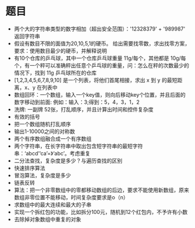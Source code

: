 # 题目

- 两个大的字符串类型的数字相加（超出安全范围）：'12328379' + '989987'  返回字符串
- 假设有数目不限的面值为20,10,5,1的硬币。 给出需要找零数，求出找零方案，要求：使用数目最少的硬币，并解释说明
- 有10个仓库的乒乓球，其中一个仓库乒乓球重量 11g/每个，其他都是 10g/每个，有一个秤可以准确秤出任意个乒乓球的重量，问：怎么在秤的次数最少的情况下，找到 11g 乒乓球所在的仓库
- [1,2,3,4,5,6,7,8,9,10] 是一个列表，将他们首尾相接，求出 x 到 y 的最短距离，x、y 在列表中
- 数组回环：一个数组，输入一个key值，则向后移动key个位置，并且后面的数字移动到前面: 例如：输入：3;得到：5，4，3，1，2
- 洗牌: 一副牌 52张，打乱顺序，并且计算出时间和控件复杂度
- 有效的括号
- 把一个数组随机打乱顺序
- 输出1-10000之间的对称数
- 两个有序数组融合成一个有序数组
- 两个字符串，在长字符串中取出包含短字符串的最短字符串：‘abcd’‘ca’=》‘abc’。考虑重复
- 二分法查找，复杂度是多少？与遍历查找的区别
- 快速排序算法
- 冒泡算法，复杂度是多少
- 链表反转
- 算法：把一个非零数组中的零都移动数组的后边，要求不能使用新数组，原来数组非零位置不能移动，时间复杂度要求是o（n）
- 求数组中的最大连续和最大的子串
- 实现一个拆红包的功能，比如拆分100元，随机到12个红包内，不予许有小数
- 去除掉对象数组中重复的对象
